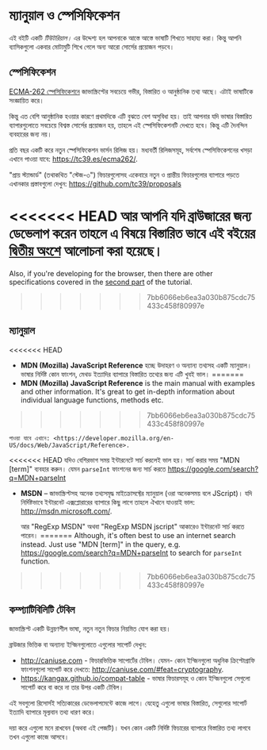
# ম্যানুয়াল ও স্পেসিফিকেশন

এই বইটি একটি _টিউটরিয়াল।_ এর উদ্দেশ্য হল আপনাকে আস্তে আস্তে ভাষাটি শিখতে সাহায্য করা। কিন্তু আপনি ব্যাসিকগুলো একবার মোটামুটি শিখে গেলে অন্য আরো সোর্সের প্রয়োজন পড়বে।

## স্পেসিফিকেশন

[ECMA-262 স্পেসিফিকেশনে](https://www.ecma-international.org/publications/standards/Ecma-262.htm) জাভাস্ক্রিপ্টের সবচেয়ে গভীর, বিস্তারিত ও আনুষ্ঠানিক তথ্য আছে। এটাই ভাষাটিকে সংজ্ঞায়িত করে।

কিন্তু এত বেশি আনুষ্ঠানিক হওয়ার কারণে প্রথমদিকে এটি বুঝতে বেশ অসুবিধা হয়। তাই আপনার যদি ভাষার বিস্তারিত ব্যাপারগুলোতে সবচেয়ে বিশ্বস্ত সোর্সের প্রয়োজন হয়, তাহলে এই স্পেসিফিকেশনটি দেখতে হবে। কিন্তু এটি দৈনন্দিন ব্যবহারের জন্য নয়।

প্রতি বছর একটি করে নতুন স্পেসিফিকেশন ভার্সন রিলিজ হয়। মধ্যবর্তী রিলিজসমূহ, সর্বশেষ স্পেসিফিকেশনের খসড়া এখানে পাওয়া যাবে: <https://tc39.es/ecma262/>.

"প্রায় স্ট্যান্ডার্ড" (তথাকথিত "স্টেজ-৩") ফিচারগুলোসহ একেবারে নতুন ও প্রান্তীয় ফিচারগুলোর ব্যাপারে পড়তে এখানকার প্রস্তাবগুলো দেখুন: <https://github.com/tc39/proposals>

<<<<<<< HEAD
আর আপনি যদি ব্রাউজারের জন্য ডেভেলাপ করেন তাহলে এ বিষয়ে বিস্তারিত ভাবে এই বইয়ের [দ্বিতীয় অংশে](info:browser-environment) আলোচনা করা হয়েছে।
=======
Also, if you're developing for the browser, then there are other specifications covered in the [second part](info:browser-environment) of the tutorial.
>>>>>>> 7bb6066eb6ea3a030b875cdc75433c458f80997e

## ম্যানুয়াল

<<<<<<< HEAD
- **MDN (Mozilla) JavaScript Reference** হচ্ছে উদাহরণ ও অন্যান্য তথ্যসহ একটি ম্যানুয়াল। ভাষার নির্দিষ্ট কোন ফাংশন, মেথড ইত্যাদির ব্যাপারে বিস্তারিত তথ্যের জন্য এটি খুবই ভাল।
=======
- **MDN (Mozilla) JavaScript Reference** is the main manual with examples and other information. It's great to get in-depth information about individual language functions, methods etc.
>>>>>>> 7bb6066eb6ea3a030b875cdc75433c458f80997e

    পাওয়া যাবে এখানে: <https://developer.mozilla.org/en-US/docs/Web/JavaScript/Reference>.

<<<<<<< HEAD
    যদিও বেশিরভাগ সময় ইন্টারনেটে সার্চ করলেই ভাল হয়। সার্চ করার সময় "MDN [term]" ব্যবহার করুন। যেমন `parseInt` ফাংশনের জন্য সার্চ করতে <https://google.com/search?q=MDN+parseInt>


* **MSDN** – জাভাস্ক্রিপ্টসহ অনেক তথ্যসমৃদ্ধ মাইক্রোসফ্টের ম্যানুয়াল (ওরা অনেকসময় বলে JScript)। যদি নির্দিষ্টভাবে ইন্টারনেট এক্সপ্লোরারের ব্যাপারে কিছু লাগে তাহলে ঐখানে যাওয়াই ভাল: <http://msdn.microsoft.com/>.

    আর "RegExp MSDN" অথবা "RegExp MSDN jscript" আকারেও ইন্টারনেট সার্চ করতে পারেন।
=======
Although, it's often best to use an internet search instead. Just use "MDN [term]" in the query, e.g. <https://google.com/search?q=MDN+parseInt> to search for `parseInt` function.
>>>>>>> 7bb6066eb6ea3a030b875cdc75433c458f80997e

## কম্প্যাটিবিলিটি টেবিল

জাভাস্ক্রিপ্ট একটি উন্নয়ণশীল ভাষা, নতুন নতুন ফিচার নিয়মিত যোগ করা হয়।

ব্রাউজার ভিত্তিক বা অন্যান্য ইন্জিনগুলোতে এগুলোর সাপোর্ট দেখুন:

- <http://caniuse.com> - ফিচারভিত্তিক সাপোর্টের টেবিল। যেমন- কোন ইন্জিনগুলো অধুনিক ক্রিপ্টোগ্রাফি ফাংশনগুলো সাপোর্ট করে দেখতে: <http://caniuse.com/#feat=cryptography>.
- <https://kangax.github.io/compat-table> - ভাষার ফিচারসমূহ ও কোন ইন্জিনগুলো সেগুলো সাপোর্ট করে বা করে না তার উপর একটি টেবিল।

এই সবগুলো রিসোর্সই সত্যিকারের ডেভেলাপমেন্টে কাজে লাগে। যেহেতু এগুলো ভাষার বিস্তারিত, সেগুলোর সাপোর্ট ইত্যাদি ব্যাপারে মূল্যবান তথ্য ধারণ করে।

দয়া করে এগুলো মনে রাখবেন (অথবা এই পেজটি)। যখন কোন একটি নির্দিষ্ট ফিচারের ব্যাপারে বিস্তারিত তথ্য লাগবে তখন এগুলো কাজে আসবে।
